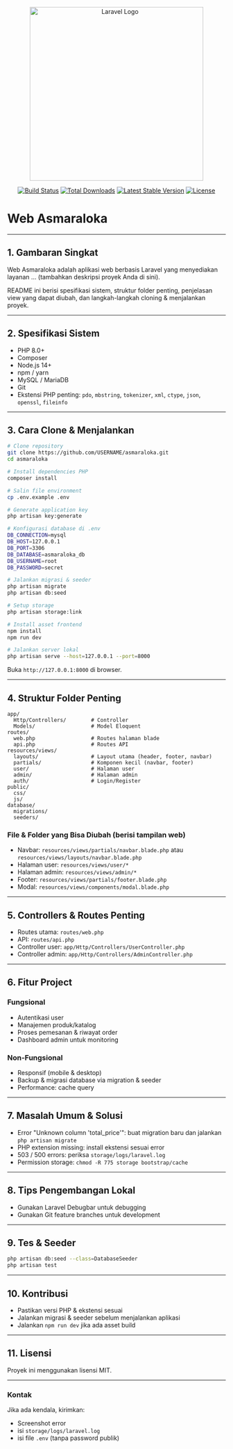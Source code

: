 <p align="center"><a href="https://laravel.com" target="_blank"><img src="https://raw.githubusercontent.com/laravel/art/master/logo-lockup/5%20SVG/2%20CMYK/1%20Full%20Color/laravel-logolockup-cmyk-red.svg" width="400" alt="Laravel Logo"></a></p>

<p align="center">
<a href="https://github.com/laravel/framework/actions"><img src="https://github.com/laravel/framework/workflows/tests/badge.svg" alt="Build Status"></a>
<a href="https://packagist.org/packages/laravel/framework"><img src="https://img.shields.io/packagist/dt/laravel/framework" alt="Total Downloads"></a>
<a href="https://packagist.org/packages/laravel/framework"><img src="https://img.shields.io/packagist/v/laravel/framework" alt="Latest Stable Version"></a>
<a href="https://packagist.org/packages/laravel/framework"><img src="https://img.shields.io/packagist/l/laravel/framework" alt="License"></a>
</p>

# Web Asmaraloka


---

## 1. Gambaran Singkat

Web Asmaraloka adalah aplikasi web berbasis Laravel yang menyediakan layanan ... (tambahkan deskripsi proyek Anda di sini).

README ini berisi spesifikasi sistem, struktur folder penting, penjelasan view yang dapat diubah, dan langkah-langkah cloning & menjalankan proyek.

---

## 2. Spesifikasi Sistem

- PHP 8.0+
- Composer
- Node.js 14+
- npm / yarn
- MySQL / MariaDB
- Git
- Ekstensi PHP penting: `pdo`, `mbstring`, `tokenizer`, `xml`, `ctype`, `json`, `openssl`, `fileinfo`

---

## 3. Cara Clone & Menjalankan

```bash
# Clone repository
git clone https://github.com/USERNAME/asmaraloka.git
cd asmaraloka

# Install dependencies PHP
composer install

# Salin file environment
cp .env.example .env

# Generate application key
php artisan key:generate

# Konfigurasi database di .env
DB_CONNECTION=mysql
DB_HOST=127.0.0.1
DB_PORT=3306
DB_DATABASE=asmaraloka_db
DB_USERNAME=root
DB_PASSWORD=secret

# Jalankan migrasi & seeder
php artisan migrate
php artisan db:seed

# Setup storage
php artisan storage:link

# Install asset frontend
npm install
npm run dev

# Jalankan server lokal
php artisan serve --host=127.0.0.1 --port=8000
```

Buka `http://127.0.0.1:8000` di browser.

---

## 4. Struktur Folder Penting

```
app/
  Http/Controllers/        # Controller
  Models/                  # Model Eloquent
routes/
  web.php                  # Routes halaman blade
  api.php                  # Routes API
resources/views/
  layouts/                 # Layout utama (header, footer, navbar)
  partials/                # Komponen kecil (navbar, footer)
  user/                    # Halaman user
  admin/                   # Halaman admin
  auth/                    # Login/Register
public/
  css/
  js/
database/
  migrations/
  seeders/
```

### File & Folder yang Bisa Diubah (berisi tampilan web)

- Navbar: `resources/views/partials/navbar.blade.php` atau `resources/views/layouts/navbar.blade.php`
- Halaman user: `resources/views/user/*`
- Halaman admin: `resources/views/admin/*`
- Footer: `resources/views/partials/footer.blade.php`
- Modal: `resources/views/components/modal.blade.php`

---

## 5. Controllers & Routes Penting

- Routes utama: `routes/web.php`
- API: `routes/api.php`
- Controller user: `app/Http/Controllers/UserController.php`
- Controller admin: `app/Http/Controllers/AdminController.php`

---

## 6. Fitur Project

### Fungsional
- Autentikasi user
- Manajemen produk/katalog
- Proses pemesanan & riwayat order
- Dashboard admin untuk monitoring

### Non-Fungsional
- Responsif (mobile & desktop)
- Backup & migrasi database via migration & seeder
- Performance: cache query

---

## 7. Masalah Umum & Solusi

- Error "Unknown column 'total_price'": buat migration baru dan jalankan `php artisan migrate`
- PHP extension missing: install ekstensi sesuai error
- 503 / 500 errors: periksa `storage/logs/laravel.log`
- Permission storage: `chmod -R 775 storage bootstrap/cache`

---

## 8. Tips Pengembangan Lokal

- Gunakan Laravel Debugbar untuk debugging
- Gunakan Git feature branches untuk development

---

## 9. Tes & Seeder

```bash
php artisan db:seed --class=DatabaseSeeder
php artisan test
```

---

## 10. Kontribusi

- Pastikan versi PHP & ekstensi sesuai
- Jalankan migrasi & seeder sebelum menjalankan aplikasi
- Jalankan `npm run dev` jika ada asset build

---

## 11. Lisensi

Proyek ini menggunakan lisensi MIT.

---

### Kontak

Jika ada kendala, kirimkan:
- Screenshot error
- isi `storage/logs/laravel.log`
- isi file `.env` (tanpa password publik)

